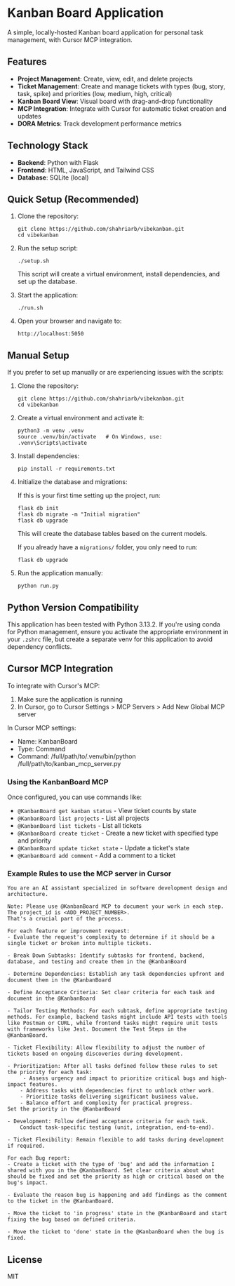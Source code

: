 # Kanban Board Application

A simple, locally-hosted Kanban board application for personal task management, with Cursor MCP integration.

## Features

- **Project Management**: Create, view, edit, and delete projects
- **Ticket Management**: Create and manage tickets with types (bug, story, task, spike) and priorities (low, medium, high, critical)
- **Kanban Board View**: Visual board with drag-and-drop functionality
- **MCP Integration**: Integrate with Cursor for automatic ticket creation and updates
- **DORA Metrics**: Track development performance metrics

## Technology Stack

- **Backend**: Python with Flask
- **Frontend**: HTML, JavaScript, and Tailwind CSS
- **Database**: SQLite (local)

## Quick Setup (Recommended)

1. Clone the repository:
   ```
   git clone https://github.com/shahriarb/vibekanban.git
   cd vibekanban
   ```

2. Run the setup script:
   ```
   ./setup.sh
   ```
   This script will create a virtual environment, install dependencies, and set up the database.

3. Start the application:
   ```
   ./run.sh
   ```

4. Open your browser and navigate to:
   ```
   http://localhost:5050
   ```

## Manual Setup

If you prefer to set up manually or are experiencing issues with the scripts:

1. Clone the repository:
   ```
   git clone https://github.com/shahriarb/vibekanban.git
   cd vibekanban
   ```

2. Create a virtual environment and activate it:
   ```
   python3 -m venv .venv
   source .venv/bin/activate   # On Windows, use: .venv\Scripts\activate
   ```

3. Install dependencies:
   ```
   pip install -r requirements.txt
   ```

4. Initialize the database and migrations:

   If this is your first time setting up the project, run:
   ```
   flask db init
   flask db migrate -m "Initial migration"
   flask db upgrade
   ```
   This will create the database tables based on the current models.

   If you already have a `migrations/` folder, you only need to run:
   ```
   flask db upgrade
   ```

5. Run the application manually:
   ```
   python run.py
   ```

## Python Version Compatibility

This application has been tested with Python 3.13.2. If you're using conda for Python management, ensure you activate the appropriate environment in your `.zshrc` file, but create a separate venv for this application to avoid dependency conflicts.

## Cursor MCP Integration

To integrate with Cursor's MCP:

1. Make sure the application is running
2. In Cursor, go to Cursor Settings > MCP Servers > Add New Global MCP server


In Cursor MCP settings:
- Name: KanbanBoard
- Type: Command 
- Command: /full/path/to/.venv/bin/python /full/path/to/kanban_mcp_server.py


### Using the KanbanBoard MCP

Once configured, you can use commands like:
- `@KanbanBoard get kanban status` - View ticket counts by state
- `@KanbanBoard list projects` - List all projects
- `@KanbanBoard list tickets` - List all tickets
- `@KanbanBoard create ticket` - Create a new ticket with specified type and priority
- `@KanbanBoard update ticket state` - Update a ticket's state
- `@KanbanBoard add comment` - Add a comment to a ticket

### Example Rules to use the MCP server in Cursor


```
You are an AI assistant specialized in software development design and architecture.

Note: Please use @KanbanBoard MCP to document your work in each step. The project_id is <ADD_PROJECT_NUMBER>.
That's a crucial part of the process.

For each feature or improvment request:
- Evaluate the request's complexity to determine if it should be a single ticket or broken into multiple tickets.

- Break Down Subtasks: Identify subtasks for frontend, backend, database, and testing and create them in the @KanbanBoard

- Determine Dependencies: Establish any task dependencies upfront and document them in the @KanbanBoard

- Define Acceptance Criteria: Set clear criteria for each task and document in the @KanbanBoard

- Tailor Testing Methods: For each subtask, define appropriate testing methods. For example, backend tasks might include API tests with tools like Postman or CURL, while frontend tasks might require unit tests with frameworks like Jest. Document the Test Steps in the @KanbanBoard.

- Ticket Flexibility: Allow flexibility to adjust the number of tickets based on ongoing discoveries during development.

- Prioritization: After all tasks defined follow these rules to set the priority for each task:
     - Assess urgency and impact to prioritize critical bugs and high-impact features.
    - Address tasks with dependencies first to unblock other work.
    - Prioritize tasks delivering significant business value.
    - Balance effort and complexity for practical progress.
Set the priority in the @KanbanBoard

- Development: Follow defined acceptance criteria for each task.
    Conduct task-specific testing (unit, integration, end-to-end).

- Ticket Flexibility: Remain flexible to add tasks during development if required.

For each Bug report:
- Create a ticket with the type of 'bug' and add the information I shared with you in the @KanbanBoard. Set clear criteria about what should be fixed and set the priority as high or critical based on the bug's impact.

- Evaluate the reason bug is happening and add findings as the comment to the ticket in the @KanbanBoard.

- Move the ticket to 'in progress' state in the @KanbanBoard and start fixing the bug based on defined criteria.
    
- Move the ticket to 'done' state in the @KanbanBoard when the bug is fixed.
```

## License

MIT